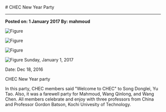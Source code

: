 ﻿﻿# CHEC New Year Party---**Posted on: 1 January 2017 By: mahmoud**![Figure](https://farm1.staticflickr.com/487/30916178494_02ed749853_c.jpg)![Figure](https://farm1.staticflickr.com/769/30948174473_a81239c235_c.jpg)![Figure](https://farm1.staticflickr.com/555/30916224144_4281a69f9b_c.jpg)![Figure](https://farm1.staticflickr.com/606/30916228294_8c21a96cb4_c.jpg)Sunday, January 1, 2017Date: Dec 18, 2016CHEC New Year partyIn this party, CHEC members said "Welcome to CHEC" to  Song Donglei, Yu Tao. Also, it was a farewell party for Mahmoud, Wang Qinlong, and Wang Chen. All members celebrate and enjoy with three professors from China and Professor Gordon Batson, Kochi Univesity of Technology.